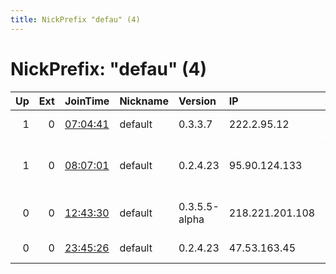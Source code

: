 ```yaml
---
title: NickPrefix "defau" (4)
---
```


# NickPrefix: "defau" (4)

|   Up |   Ext | JoinTime                                                                                            | Nickname   | Version       | IP              | AS                               | CC   |   ORp |   Dirp | OS      | Contact   |   eFamMembers |
|-----:|------:|:----------------------------------------------------------------------------------------------------|:-----------|:--------------|:----------------|:---------------------------------|:-----|------:|-------:|:--------|:----------|--------------:|
|    1 |     0 | [07:04:41](https://metrics.torproject.org/rs.html#details/5E39222F112CEA794A86ED5317B70B7C44013D01) | default    | 0.3.3.7       | 222.2.95.12     | KDDI CORPORATION                 | jp   |   443 |   9030 | Windows | None      |             1 |
|    1 |     0 | [08:07:01](https://metrics.torproject.org/rs.html#details/3CD571025708E306A102B489143E635AEB2FDA80) | default    | 0.2.4.23      | 95.90.124.133   | Vodafone Kabel Deutschland GmbH  | de   |   443 |   9030 | Windows | None      |             1 |
|    0 |     0 | [12:43:30](https://metrics.torproject.org/rs.html#details/348C27E0601026CA02CB037D5A80F147189BE8AB) | default    | 0.3.5.5-alpha | 218.221.201.108 | So-net Entertainment Corporation | jp   | 50936 |      0 | Windows | None      |             1 |
|    0 |     0 | [23:45:26](https://metrics.torproject.org/rs.html#details/671E1F54628BA60A29E3487829B3E903842FB2F3) | default    | 0.2.4.23      | 47.53.163.45    | Vodafone Italia S.p.A.           | it   |   443 |   9030 | Windows | None      |             1 |
